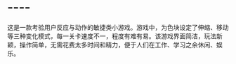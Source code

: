 # ----
这是一款考验用户反应与动作的敏捷类小游戏。游戏中，为色块设定了伸缩、移动等三种变化模式，每一关卡速度不一，程度有难有易。该游戏界面简洁，玩法新颖，操作简单，无需花费太多时间和精力，便于人们在工作、学习之余休闲、娱乐。

